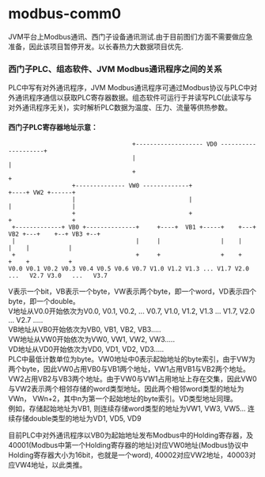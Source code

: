 # modbus-comm0
JVM平台上Modbus通讯、西门子设备通讯测试.由于目前图们方面不需要做应急准备，因此该项目暂停开发。以长春热力大数据项目优先.
### 西门子PLC、组态软件、JVM Modbus通讯程序之间的关系
PLC中写有对外通讯程序，JVM Modbus通讯程序可通过Modbus协议与PLC中对外通讯程序通信以获取PLC寄存器数据。组态软件可运行于并读写PLC(此读写与对外通讯程序无关)，实时解析PLC数据为温度、压力、流量等供热参数。
#### 西门子PLC寄存器地址示意：
```
                                   +------------------- VD0 --------------------+
                                   |                                            |
                                   +                                            +
                  +-------------- VW0 -------------+                    +----+ VW2 +------+
                  |                                |                    |                 |
                  +                                +                    +                 +
 +-------------+ VB0 +--------------+     +----+  VB1 +-----+    +---+ VB2 +---+    +--+ VB3 +--+
 |                                  |     |                 |    |             |    |           |
 +                                  +     +                 +    +             +    +           +
V0.0 V0.1 V0.2 V0.3 V0.4 V0.5 V0.6 V0.7 V1.0 V1.2 V1.3 ... V1.7 V2.0   ...   V2.7 V3.0   ...   V3.7

```
V表示一个bit，VB表示一个byte，VW表示两个byte，即一个word，VD表示四个byte，即一个double。  
V地址从V0.0开始依次为V0.0, V0.1, V0.2, ... V0.7, V1.0, V1.2, V1.3 ... V1.7, V2.0 ... V2.7 .....  
VB地址从VB0开始依次为VB0, VB1, VB2, VB3.....  
VW地址从VW0开始依次为VW0, VW1, VW2, VW3.....  
VD地址从VD0开始依次为VD0, VD1, VD2, VD3.....  
PLC中最低计数单位为byte。VW0地址中0表示起始地址的byte索引，由于VW为两个byte，因此VW0占用VB0与VB1两个地址，VW1占用VB1与VB2两个地址。VW2占用VB2与VB3两个地址。由于VW0与VW1占用地址上存在交集，因此VW0与VW2表示两个相邻存储的word类型地址。因此两个相邻word类型的地址为VWn， VWn+2，其中n为第一个起始地址的byte索引。VD类型地址同理。  
例如，存储起始地址为VB1, 则连续存储word类型的地址为VW1, VW3, VW5... 连续存储double类型的地址为VD1, VD5, VD9

目前PLC中对外通讯程序以VB0为起始地址发布Modbus中的Holding寄存器，及40001(Modbus中第一个Holding寄存器的地址)对应VW0地址(Modbus协议中Holding寄存器大小为16bit，也就是一个word), 40002对应VW2地址，40003对应VW4地址，以此类推。
